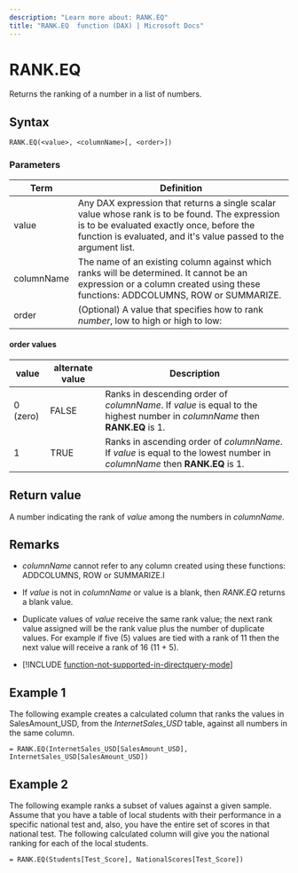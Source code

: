 ```yaml
---
description: "Learn more about: RANK.EQ"
title: "RANK.EQ  function (DAX) | Microsoft Docs"
---
```

# RANK.EQ

Returns the ranking of a number in a list of numbers.  
  
## Syntax  
  
```dax
RANK.EQ(<value>, <columnName>[, <order>])  
```
  
### Parameters

|Term|Definition|  
|--------|--------------|  
|value |Any DAX expression that returns a single scalar value whose rank is to be found. The expression is to be evaluated exactly once, before the function is evaluated, and it's value passed to the argument list.  |  
|columnName |The name of an existing column against which ranks will be determined. It cannot be an expression or a column created using these functions: ADDCOLUMNS, ROW or SUMMARIZE. |
|order |(Optional) A value that specifies how to rank *number*, low to high or high to low: |

#### order values

|value|alternate value|Description|  
|-----|-----|-----|  
|0 (zero)|FALSE|Ranks in descending order of *columnName*. If *value* is equal to the highest number in *columnName* then **RANK.EQ** is 1.|  
|1|TRUE|Ranks in ascending order of *columnName*. If *value* is equal to the lowest number in *columnName* then **RANK.EQ** is 1.|  
  
## Return value

A number indicating the rank of *value* among the numbers in *columnName*.  
  
## Remarks  
  
- *columnName* cannot refer to any column created using these functions: ADDCOLUMNS, ROW or SUMMARIZE.I  
  
- If *value* is not in *columnName* or value is a blank, then *RANK.EQ* returns a blank value.  
  
- Duplicate values of *value* receive the same rank value; the next rank value assigned will be the rank value plus the number of duplicate values. For example if five (5) values are tied with a rank of 11 then the next value will receive a rank of 16 (11 + 5).  

- [!INCLUDE [function-not-supported-in-directquery-mode](includes/function-not-supported-in-directquery-mode.md)]

## Example 1

The following example creates a calculated column that ranks the values in SalesAmount_USD, from the *InternetSales_USD* table, against all numbers in the same column.  
  
```dax
= RANK.EQ(InternetSales_USD[SalesAmount_USD], InternetSales_USD[SalesAmount_USD])  
```
  
## Example 2

The following example ranks a subset of values against a given sample. Assume that you have a table of local students with their performance in a specific national test and, also, you have the entire set of scores in that national test. The following calculated column will give you the national ranking for each of the local students.  
  
```dax
= RANK.EQ(Students[Test_Score], NationalScores[Test_Score])  
```
